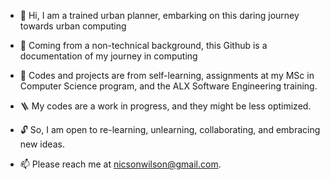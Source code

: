 - 👋 Hi, I am a trained urban planner, embarking on this daring journey towards urban computing
- 👀 Coming from a non-technical background, this Github is a documentation of my journey in computing
- 🌱 Codes and projects are from self-learning, assignments at my MSc in Computer Science program, and the ALX Software Engineering training.
- 🪜 My codes are a work in progress, and they might be less optimized.
- 🔓 So, I am open to re-learning, unlearning, collaborating, and embracing new ideas.
  
- 📫 Please reach me at nicsonwilson@gmail.com.

<!---
sirnicson/sirnicson is a ✨ special ✨ repository because its `README.md` (this file) appears on your GitHub profile.
You can click the Preview link to take a look at your changes.
--->

